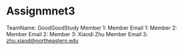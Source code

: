 # Assignmnet3
TeamName: GoodGoodStudy
Member 1:
Member Email 1:
Member 2:
Member Email 2:
Member 3: Xiaodi Zhu
Member Email 3: zhu.xiaod@northeastern.edu
